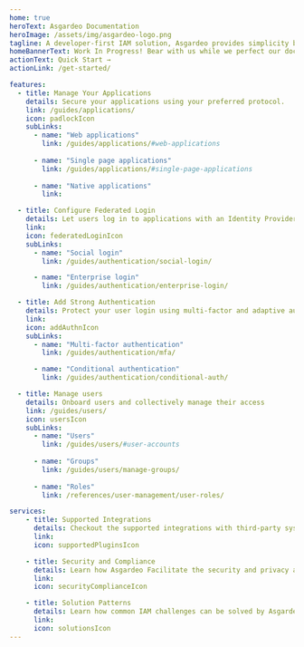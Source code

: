 ```yaml
---
home: true
heroText: Asgardeo Documentation
heroImage: /assets/img/asgardeo-logo.png
tagline: A developer-first IAM solution, Asgardeo provides simplicity by integrating easily to any application, supporting even the unique and complex requirements.
homeBannerText: Work In Progress! Bear with us while we perfect our documentation for you.
actionText: Quick Start →
actionLink: /get-started/

features:
  - title: Manage Your Applications
    details: Secure your applications using your preferred protocol.
    link: /guides/applications/
    icon: padlockIcon
    subLinks:
      - name: "Web applications"
        link: /guides/applications/#web-applications
          
      - name: "Single page applications"
        link: /guides/applications/#single-page-applications
      
      - name: "Native applications"
        link: 

  - title: Configure Federated Login
    details: Let users log in to applications with an Identity Provider of their choice.
    link: 
    icon: federatedLoginIcon
    subLinks:
      - name: "Social login"
        link: /guides/authentication/social-login/

      - name: "Enterprise login"
        link: /guides/authentication/enterprise-login/

  - title: Add Strong Authentication
    details: Protect your user login using multi-factor and adaptive authentication.
    link:
    icon: addAuthnIcon
    subLinks:
      - name: "Multi-factor authentication"
        link: /guides/authentication/mfa/

      - name: "Conditional authentication"
        link: /guides/authentication/conditional-auth/

  - title: Manage users
    details: Onboard users and collectively manage their access
    link: /guides/users/
    icon: usersIcon
    subLinks:
      - name: "Users"
        link: /guides/users/#user-accounts
      
      - name: "Groups"
        link: /guides/users/manage-groups/
        
      - name: "Roles"
        link: /references/user-management/user-roles/

services:
    - title: Supported Integrations
      details: Checkout the supported integrations with third-party systems to customize your identity flows.
      link:
      icon: supportedPluginsIcon

    - title: Security and Compliance
      details: Learn how Asgardeo Facilitate the security and privacy aspects of consumer identity and access management (CIAM).
      link:
      icon: securityComplianceIcon

    - title: Solution Patterns 
      details: Learn how common IAM challenges can be solved by Asgardeo and how you can meet your identity management needs.
      link:
      icon: solutionsIcon
---
```


